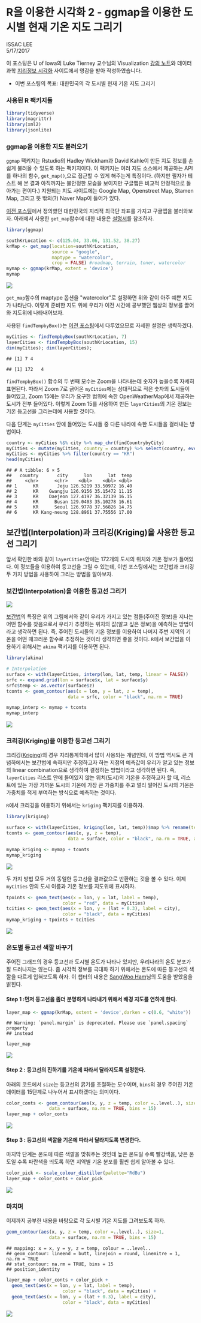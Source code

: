 # R을 이용한 시각화 2 - ggmap을 이용한 도시별 현재 기온 지도 그리기
ISSAC LEE  
5/17/2017  



이 포스팅은 U of Iowa의 Luke Tierney 교수님의 Visualization [강의 노트](http://homepage.divms.uiowa.edu/~luke/classes/STAT4580/weather.html#temperatures-and-locations-for-some-iowa-cities)와 데이터 과학 [지리정보 시각화](http://statkclee.github.io/data-science/geo-info.html) 사이트에서 영감을 받아 작성하였습니다.

  - 이번 포스팅의 목표: 대한민국의 각 도시별 현재 기온 지도 그리기
  
### 사용된 R 팩키지들


```r
library(tidyverse)
library(magrittr)
library(xml2)
library(jsonlite)
```




### ggmap을 이용한 지도 불러오기

`ggmap` 팩키지는 Rstudio의 Hadley Wickham과 David Kahle이 만든 지도 정보를 손쉽게 불러올 수 있도록 하는 팩키지이다. 이 팩키지는 여러 지도 소스에서 제공하는 API를 하나의 함수, `get_map()`,으로 접근할 수 있게 해주는게 특징이다. (하지만 필자가 테스트 해 본 결과 아직까지는 불안정한 모습을 보이지만 구글맵은 비교적 안정적으로 돌아가는 편이다.) 지원되는 지도 사이트에는 Google Map, Openstreet Map, Stamen Map, 그리고 뜻 밖의(?) Naver Map이 들어가 있다.

[이전 포스팅](https://github.com/issactoast/RforDataSciencePractice/blob/master/md/map1.md)에서 정의했던 대한민국의 지리적 최극단 좌표를 가지고 구글맵을 불러와보자. 아래에서 사용한 `get_map`함수에 대한 내용은 [설명서](https://cran.r-project.org/web/packages/ggmap/ggmap.pdf)를 참조하자.


```r
library(ggmap)

southKrLocation <- c(125.04, 33.06, 131.52, 38.27)
krMap <- get_map(location=southKrLocation,
                 source = "google",
                 maptype = "watercolor",
                 crop = FALSE) #roadmap, terrain, toner, watercolor
mymap <- ggmap(krMap, extent = 'device')
mymap
```

![](map2_files/figure-html/unnamed-chunk-3-1.png)<!-- -->

`get_map`함수의 maptype 옵션을 "watercolor"로 설정하면 위와 같이 아주 예쁜 지도가 나타난다. 이렇게 준비한 지도 위에 우리가 이전 시간에 공부했던 웹상의 정보를 끌어와 지도위에 나타내어보자.

사용된 `findTempbyBox()`는 [이전 포스팅](https://github.com/issactoast/RforDataSciencePractice/blob/master/md/map1.md)에서 다루었으므로 자세한 설명은 생략하겠다.


```r
myCities <- findTempbyBox(southKrLocation, 7)
layerCities <- findTempbyBox(southKrLocation, 15)
dim(myCities); dim(layerCities);
```

```
## [1] 7 4
```

```
## [1] 172   4
```

`findTempbyBox()` 함수의 두 번째 모수는 Zoom을 나타내는데 숫자가 높을수록 자세히 표현된다. 따라서 Zoom 7로 긁어온 `myCities`에는 상대적으로 적은 숫자의 도시들이 들어있고, Zoom 15에는 우리가 요구한 범위에 속한 OpenWeatherMap에서 제공하는 도시가 전부 들어있다. 이렇게 Zoom 15를 사용하여 만든 `layerCities`의 기온 정보는 기온 등고선을 그리는데에 사용할 것이다.

다음 단계는 `myCities` 안에 들어있는 도시들 중 다른 나라에 속한 도시들을 걸러내는 방법이다.


```r
country <- myCities %$% city %>% map_chr(findCountrybyCity)
myCities <- mutate(myCities, country = country) %>% select(country, everything())
myCities <- myCities %>% filter(country == "KR")
head(myCities)
```

```
## # A tibble: 6 × 5
##   country       city      lon      lat  temp
##     <chr>      <chr>    <dbl>    <dbl> <dbl>
## 1      KR       Jeju 126.5219 33.50972 16.40
## 2      KR    Gwangju 126.9156 35.15472 11.15
## 3      KR    Daejeon 127.4197 36.32139 16.15
## 4      KR      Busan 129.0403 35.10278 16.61
## 5      KR      Seoul 126.9778 37.56826 14.75
## 6      KR Kang-neung 128.8961 37.75556 17.00
```

## 보간법(Interpolation)과 크리깅(Kriging)을 사용한 등고선 그리기

앞서 확인한 바와 같이 `layerCities`안에는 172개의 도시의 위치와 기온 정보가 들어있다. 이 정보들을 이용하여 등고선을 그릴 수 있는데, 이번 포스팅에서는 보간법과 크리깅 두 가지 방법을 사용하여 그리는 방법을 알아보자.

### 보간법(Interpolation)을 이용한 등고선 그리기

![](https://upload.wikimedia.org/wikipedia/commons/4/41/Interpolation_example_polynomial.svg)

[보간법](https://en.wikipedia.org/wiki/Interpolation)의 특징은 위의 그림에서와 같이 우리가 가지고 있는 점들(주어진 정보)을 지나는 어떤 함수를 찾음으로서 우리가 추정하는 위치의 값(알고 싶은 정보)을 예측하는 방법이라고 생각하면 된다. 즉, 주어진 도시들의 기온 정보를 이용하여 나머지 주변 지역의 기온을 어떤 매끄러운 함수로 추정하는 것이라 생각하면 좋을 것이다. `R`에서 보간법을 이용하기 위해서는 `akima` 팩키지를 이용하면 된다. 


```r
library(akima)

# Interpolation
surface <- with(layerCities, interp(lon, lat, temp, linear = FALSE))
srfc <- expand.grid(lon = surface$x, lat = surface$y)
srfc$temp <- as.vector(surface$z)
tconts <- geom_contour(aes(x = lon, y = lat, z = temp),
                       data = srfc, color = "black", na.rm = TRUE)

mymap_interp <- mymap + tconts
mymap_interp
```

![](map2_files/figure-html/unnamed-chunk-6-1.png)<!-- -->

### 크리깅(Kriging)을 이용한 등고선 그리기

크리깅([Kriging](https://en.wikipedia.org/wiki/Kriging))의 경우 지리통계학에서 많이 사용되는 개념인데, 이 방법 역시도 큰 개념하에서는 보간법에 속하지만 추정하고자 하는 지점의 예측값이 우리가 알고 있는 정보의 linear combination으로 생각하여 결정하는 방법이라고 생각하면 된다. 즉, `layerCities` 리스트 안에 들어있지 않는 위치(도시)의 기온을 추정하고자 할 때, 리스트에 있는 가장 가까운 도시의 기온에 가장 큰 가중치를 주고 멀리 떨어진 도시의 기온은 가중치를 적게 부여하는 방식으로 예측하는 것이다.

`R`에서 크리깅을 이용하기 위해서는 `kriging` 팩키지를 이용하자.


```r
library(kriging)

surface <- with(layerCities, kriging(lon, lat, temp))$map %>% rename(temp = pred)
tconts <- geom_contour(aes(x, y, z = temp),
                       data = surface, color = "black", na.rm = TRUE, alpha = 0.4)

mymap_kriging <- mymap + tconts
mymap_kriging
```

![](map2_files/figure-html/unnamed-chunk-7-1.png)<!-- -->

두 가지 방법 모두 거의 동일한 등고선을 결과값으로 반환하는 것을 볼 수 있다. 이제 `myCities` 안의 도시 이름과 기온 정보를 지도위에 표시하자. 


```r
tpoints <- geom_text(aes(x = lon, y = lat, label = temp),
                     color = "red", data = myCities)
tcities <- geom_text(aes(x = lon, y = (lat + 0.3), label = city),
                     color = "black", data = myCities)
mymap_kriging + tpoints + tcities
```

![](map2_files/figure-html/unnamed-chunk-8-1.png)<!-- -->

### 온도별 등고선 색깔 바꾸기

주어진 그래프의 경우 등고선과 도시별 온도가 나타나 있지만, 우리나라의 온도 분포가 잘 드러나지는 않는다. 좀 시각적 정보를 극대화 하기 위해서는 온도에 따른 등고선의 색깔을 다르게 입혀보도록 하자. 이 챕터의 내용은 [SangWoo Ham](https://www.facebook.com/ecosang?fref=ufi)님의 도움을 받았음을 밝힌다.

#### Step 1 :먼저 등고선을 좀더 분명하게 나타내기 위해서 배경 지도를 연하게 한다.

```r
layer_map <- ggmap(krMap, extent = 'device',darken = c(0.6, "white"))
```

```
## Warning: `panel.margin` is deprecated. Please use `panel.spacing` property
## instead
```

```r
layer_map
```

![](map2_files/figure-html/unnamed-chunk-9-1.png)<!-- -->

#### Step 2 : 등고선의 진하기를 기온에 따라서 달라지도록 설정한다.

아래의 코드에서 `size`는 등고선의 굵기를 조절하는 모수이며, `bins`의 경우 주어진 기온 데이터를 15단계로 나누어서 표시하겠다는 의미이다.

```r
color_conts <- geom_contour(aes(x, y, z = temp, color =..level..), size=1,
                data = surface, na.rm = TRUE, bins = 15)
layer_map + color_conts
```

![](map2_files/figure-html/unnamed-chunk-10-1.png)<!-- -->

#### Step 3 : 등고선의 색깔을 기온에 따라서 달라지도록 변경한다.

마지막 단계는 온도에 따른 색깔을 맞춰주는 것인데 높은 온도일 수록 빨강색을, 낮은 온도일 수록 파란색을 띄도록 하면 지역별 기온 분포를 훨씬 쉽게 알아볼 수 있다.

```r
color_pick <- scale_colour_distiller(palette="RdBu")
layer_map + color_conts + color_pick
```

![](map2_files/figure-html/unnamed-chunk-11-1.png)<!-- -->

### 마치며

이제까지 공부한 내용을 바탕으로 각 도시별 기온 지도를 그려보도록 하자.


```r
geom_contour(aes(x, y, z = temp, color =..level..), size=1,
                data = surface, na.rm = TRUE, bins = 15)
```

```
## mapping: x = x, y = y, z = temp, colour = ..level.. 
## geom_contour: lineend = butt, linejoin = round, linemitre = 1, na.rm = TRUE
## stat_contour: na.rm = TRUE, bins = 15
## position_identity
```

```r
layer_map + color_conts + color_pick +
  geom_text(aes(x = lon, y = lat, label = temp),
                     color = "black", data = myCities) +
  geom_text(aes(x = lon, y = (lat + 0.3), label = city),
                     color = "black", data = myCities)
```

![](map2_files/figure-html/unnamed-chunk-12-1.png)<!-- -->

